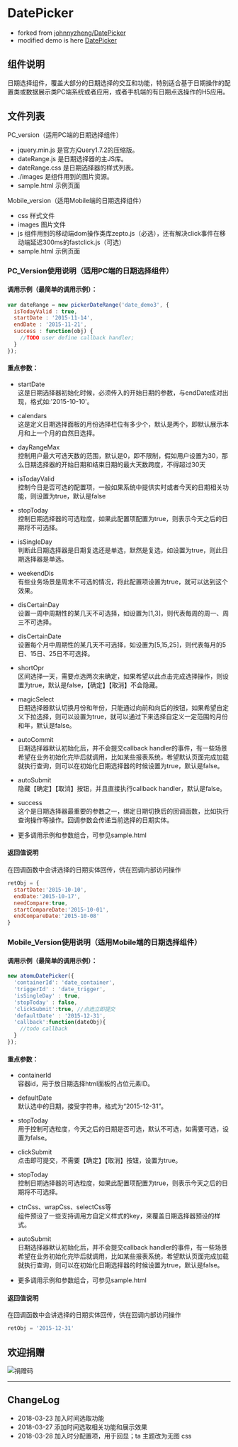 # DatePicker
- forked from [johnnyzheng/DatePicker](https://github.com/johnnyzheng/DatePicker)    
- modified demo is here [DatePicker](http://hdwills.com/DatePicker/)

## 组件说明
日期选择组件，覆盖大部分的日期选择的交互和功能，特别适合基于日期操作的配置类或数据展示类PC端系统或者应用，或者手机端的有日期点选操作的H5应用。

## 文件列表
PC_version（适用PC端的日期选择组件）
+ jquery.min.js 是官方jQuery1.7.2的压缩版。
+ dateRange.js 是日期选择器的主JS库。
+ dateRange.css 是日期选择器的样式列表。
+ ./images 是组件用到的图片资源。
+ sample.html 示例页面

Mobile_version（适用Mobile端的日期选择组件）
+ css 样式文件
+ images 图片文件
+ js 组件用到的移动端dom操作类库zepto.js（必选），还有解决click事件在移动端延迟300ms的fastclick.js（可选）
+ sample.html 示例页面

### PC_Version使用说明（适用PC端的日期选择组件）
#### 调用示例（最简单的调用示例）：

```javascript
var dateRange = new pickerDateRange('date_demo3', {
  isTodayValid : true,
  startDate : '2015-11-14',
  endDate : '2015-11-21',
  success : function(obj) {
    //TODO user define callback handler;
  }
});
```

#### 重点参数：

- startDate    
这是日期选择器初始化时候，必须传入的开始日期的参数，与endDate成对出现，格式如:'2015-10-10'。

- calendars    
这是定义日期选择面板的月份选择栏位有多少个，默认是两个，即默认展示本月和上一个月的自然日选择。

- dayRangeMax    
控制用户最大可选天数的范围，默认是0，即不限制，假如用户设置为30，那么日期选择器的开始日期和结束日期的最大天数跨度，不得超过30天

- isTodayValid    
控制今日是否可选的配置项，一般如果系统中提供实时或者今天的日期相关功能，则设置为true，默认是false

- stopToday    
控制日期选择器的可选粒度，如果此配置项配置为true，则表示今天之后的日期将不可选择。

- isSingleDay    
判断此日期选择器是日期复选还是单选，默然是复选，如设置为true，则此日期选择器是单选。

- weekendDis    
有些业务场景是周末不可选的情况，将此配置项设置为true，就可以达到这个效果。

- disCertainDay    
设置一周中周期性的某几天不可选择，如设置为[1,3]，则代表每周的周一、周三不可选择。

- disCertainDate    
设置每个月中周期性的某几天不可选择，如设置为[5,15,25]，则代表每月的5日、15日、25日不可选择。

- shortOpr    
区间选择一天，需要点选两次来确定，如果希望以此点击完成选择操作，则设置为true，默认是false，【确定】【取消】不会隐藏。

- magicSelect    
日期选择器默认切换月份和年份，只能通过向前和向后的按钮，如果希望自定义下拉选择，则可以设置为true，就可以通过下来选择自定义一定范围的月份和年，默认是false。

- autoCommit    
日期选择器默认初始化后，并不会提交callback handler的事件，有一些场景希望在业务初始化完毕后就调用，比如某些报表系统，希望默认页面完成加载就执行查询，则可以在初始化日期选择器的时候设置为true，默认是false。

- autoSubmit    
隐藏【确定】【取消】按钮，并且直接执行callback handler，默认是false。

- success    
这个是日期选择器最重要的参数之一，绑定日期切换后的回调函数，比如执行查询操作等操作。回调参数会传递当前选择的日期实体。

- 更多调用示例和参数组合，可参见sample.html

#### 返回值说明

在回调函数中会讲选择的日期实体回传，供在回调内部访问操作

```javascript
retObj = {
  startDate:'2015-10-10',
  endDate:'2015-10-17',
  needCompare:true,
  startCompareDate:'2015-10-01',
  endCompareDate:'2015-10-08'
}
```

### Mobile_Version使用说明（适用Mobile端的日期选择组件）
#### 调用示例（最简单的调用示例）：

```javascript
new atomuDatePicker({
  'containerId': 'date_container',
  'triggerId' : 'date_trigger',
  'isSingleDay' : true,
  'stopToday' : false,
  'clickSubmit':true, //点选立即提交
  'defaultDate' : '2015-12-31',
  'callback':function(dateObj){
    //todo callback
  }
});
```

#### 重点参数：
- containerId    
容器id，用于放日期选择html面板的占位元素ID。

- defaultDate    
默认选中的日期，接受字符串，格式为“2015-12-31”。

- stopToday    
用于控制可选粒度，今天之后的日期是否可选，默认不可选，如需要可选，设置为false。

- clickSubmit    
点击即可提交，不需要【确定】【取消】按钮，设置为true。

- stopToday    
控制日期选择器的可选粒度，如果此配置项配置为true，则表示今天之后的日期将不可选择。

- ctnCss、wrapCss、selectCss等    
组件预设了一些支持调用方自定义样式的key，来覆盖日期选择器预设的样式。

- autoSubmit    
日期选择器默认初始化后，并不会提交callback handler的事件，有一些场景希望在业务初始化完毕后就调用，比如某些报表系统，希望默认页面完成加载就执行查询，则可以在初始化日期选择器的时候设置为true，默认是false。

- 更多调用示例和参数组合，可参见sample.html

#### 返回值说明
在回调函数中会讲选择的日期实体回传，供在回调内部访问操作

```javascript
retObj = '2015-12-31'
```

## 欢迎捐赠
<img src="http://imgcache.xg.qq.com/weight/wx4johnny.jpg" alt="捐赠码"/>

--------------------

## ChangeLog
- 2018-03-23 加入时间选取功能
- 2018-03-27 添加时间选取相关功能和展示效果
- 2018-03-28 加入时分配置项，用于回显；ta 主题改为无图 css